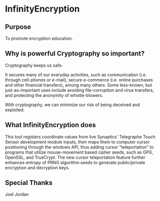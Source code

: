 # InfinityEncryption

## Purpose
To promote encryption education.

## Why is powerful Cryptography so important?
Cryptography keeps us safe. 

It secures many of our everyday activities, such as communication (i.e. through cell-phones or e-mail), secure e-commerce (i.e. online purchases and other financial transfers), among many others. Some less-known, but just-as-important uses include avoiding file-corruption and virus transfers, and protecting the anonymity of whistle-blowers.

With cryptography, we can minimize our risk of being deceived and exploited. 

## What InfinityEncryption does
This tool registers coordinate values from live Synaptics' Telegraphe Touch Sensor development module inputs, then maps them to computer cursor positioning through the windows API, thus adding cursor "teleportation" to programs that utilize mouse-movement based cipher seeds, such as GPG, OpenSSL, and TrueCrypt. The new cursor teleportation feature further enhances entropy of PRNG algorithm seeds to generate public/private encryption and decryption keys. 

## Special Thanks
Joel Jordan
